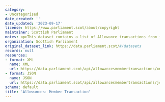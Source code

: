 ```yaml
---
category:
- Uncategorised
date_created: ''
date_updated: '2023-09-17'
license: https://www.parliament.scot/about/copyright
maintainer: Scottish Parliament
notes: <p>This dataset contains a list of Allowance transactions from individual members.</p>
organization: Scottish Parliament
original_dataset_link: https://data.parliament.scot/#/datasets
records: null
resources:
- format: XML
  name: XML
  url: https://data.parliament.scot/api/allowancesmembertransactions/xml
- format: JSON
  name: JSON
  url: https://data.parliament.scot/api/allowancesmembertransactions/json
schema: default
title: 'Allowances: Member Transaction'
---
```

